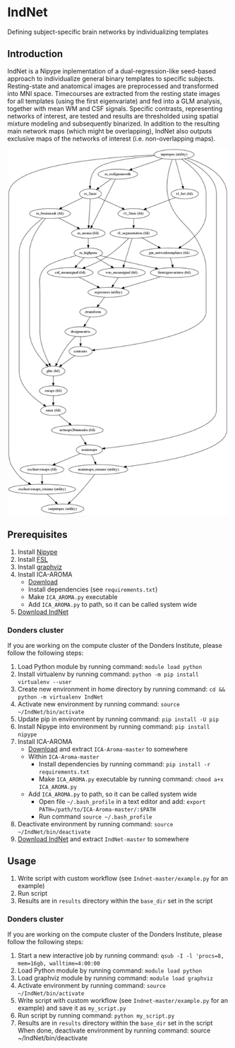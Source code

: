 # IndNet
Defining subject-specific brain networks by individualizing templates

## Introduction
IndNet is a Nipype inplementation of a dual-regression-like seed-based approach to individualize general binary templates to specific subjects.
Resting-state and anatomical images are preprocessed and transformed into MNI space. Timecourses are extracted from the resting state images for all templates (using the first eigenvariate) and fed into a GLM analysis, together with mean WM and CSF signals. Specific contrasts, representing networks of interest, are tested and results are thresholded using spatial mixture modeling and subsequently binarized. In addition to the resulting main network maps (which might be overlapping), IndNet also outputs exclusive maps of the networks of interest (i.e. non-overlapping maps).

<a href="https://github.com/can-lab/IndNet/blob/master/indnet_graph_simple.png">
  <img src="https://github.com/can-lab/IndNet/raw/master/indnet_graph_simple.png" width="500">
</a>


## Prerequisites
1. Install [Nipype](https://nipype.readthedocs.io)
2. Install [FSL](https://fsl.fmrib.ox.ac.uk/fsl/fslwiki/)
3. Install [graphviz](https://www.graphviz.org/)
4. Install ICA-AROMA
   - [Download](https://github.com/fladd/ICA-AROMA/archive/master.zip)
   - Install dependencies (see `requirements.txt`)
   - Make `ICA_AROMA.py` executable
   - Add `ICA_AROMA.py` to path, so it can be called system wide
5. [Download IndNet](https://github.com/can-lab/IndNet/archive/master.zip)

### Donders cluster
If you are working on the compute cluster of the Donders Institute, please follow the following steps:
1. Load Python module by running command: `module load python`
2. Install virtualenv by running command: `python -m pip install virtualenv --user`
3. Create new environment in home directory by running command: `cd && python -m virtualenv IndNet`
4. Activate new environment by running command: `source ~/IndNet/bin/activate`
5. Update pip in environment by running command: `pip install -U pip`
6. Install Nipype into environment by running command: `pip install nipype`
7. Install ICA-AROMA
   - [Download](https://github.com/fladd/ICA-AROMA/archive/master.zip) and extract `ICA-Aroma-master` to somewhere
   - Within `ICA-Aroma-master`
      - Install dependencies by running command: `pip install -r requirements.txt`
      - Make `ICA_AROMA.py` executable by running command: `chmod a+x ICA_AROMA.py`
   - Add `ICA_AROMA.py` to path, so it can be called system wide
      - Open file `~/.bash_profile` in a text editor and add: `export PATH=/path/to/ICA-Aroma-master/:$PATH`
      - Run command `source ~/.bash_profile`
8. Deactivate environment by running command: `source ~/IndNet/bin/deactivate`
9. [Download IndNet](https://github.com/can-lab/IndNet/archive/master.zip) and extract `IndNet-master` to somewhere

## Usage
1. Write script with custom workflow (see `Indnet-master/example.py` for an example)
2. Run script
3. Results are in `results` directory within the `base_dir` set in the script

### Donders cluster
If you are working on the compute cluster of the Donders Institute, please follow the following steps:
1. Start a new interactive job by running command: `qsub -I -l 'procs=8, mem=16gb, walltime=4:00:00`
2. Load Python module by running command: `module load python`
3. Load graphviz module by running command: `module load graphviz`
4. Activate environment by running command: `source ~/IndNet/bin/activate`
5. Write script with custom workflow (see `Indnet-master/example.py` for an example) and save it as `my_script.py`
6. Run script by running command: `python my_script.py`
7. Results are in `results` directory within the `base_dir` set in the script
When done, deactivate environment by running command: source ~/IndNet/bin/deactivate


